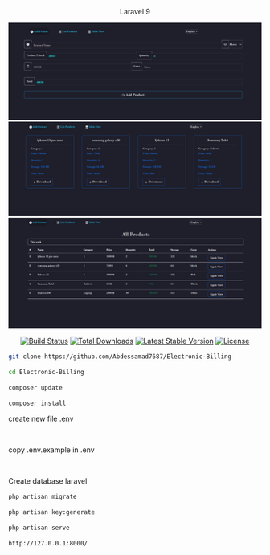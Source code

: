 <center><p> Laravel 9 </p></center>


<img src="https://github.com/Abdessamad7687/Electronic-Billing/blob/main/public/assets/images/demo.jpg" width="800" alt="Product Logo">
<img src="https://github.com/Abdessamad7687/Electronic-Billing/blob/main/public/assets/images/Cards.jpg" width="800" alt="Product Logo">

<img src="https://github.com/Abdessamad7687/Electronic-Billing/blob/main/public/assets/images/table.jpg" width="800" alt="Product Logo">

<p align="center">
<a href="https://github.com/laravel/framework/actions"><img src="https://github.com/laravel/framework/workflows/tests/badge.svg" alt="Build Status"></a>
<a href="https://packagist.org/packages/laravel/framework"><img src="https://img.shields.io/packagist/dt/laravel/framework" alt="Total Downloads"></a>
<a href="https://packagist.org/packages/laravel/framework"><img src="https://img.shields.io/packagist/v/laravel/framework" alt="Latest Stable Version"></a>
<a href="https://packagist.org/packages/laravel/framework"><img src="https://img.shields.io/packagist/l/laravel/framework" alt="License"></a>
</p>



```bash
git clone https://github.com/Abdessamad7687/Electronic-Billing
```


```bash
cd Electronic-Billing
```

```bash
composer update
```

```bash
composer install
```
<p> create new file .env  </p>
<br>
<p> copy .env.example in .env </p>
<br>
<p> Create database laravel </p>


```bash
php artisan migrate
```


```bash
php artisan key:generate
```

```bash
php artisan serve
```

```bash
http://127.0.0.1:8000/
```


